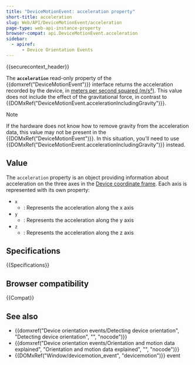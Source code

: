 ```yaml
---
title: "DeviceMotionEvent: acceleration property"
short-title: acceleration
slug: Web/API/DeviceMotionEvent/acceleration
page-type: web-api-instance-property
browser-compat: api.DeviceMotionEvent.acceleration
sidebar:
  - apiref:
      - Device Orientation Events
---
```


{{securecontext_header}}

The **`acceleration`** read-only property of the {{domxref("DeviceMotionEvent")}} interface returns the acceleration recorded by
the device, in [meters per second squared (m/s²)](https://en.wikipedia.org/wiki/Meter_per_second_squared).
This value does not include the effect of
the gravitational force, in contrast to {{DOMxRef("DeviceMotionEvent.accelerationIncludingGravity")}}.

> [!NOTE]
> If the hardware does not know how to remove gravity from the
> acceleration data, this value may not be present in the
> {{DOMxRef("DeviceMotionEvent")}}. In this situation, you'll need to use
> {{DOMxRef("DeviceMotionEvent.accelerationIncludingGravity")}} instead.

## Value

The `acceleration` property is an object providing information about
acceleration on the three axes in the [Device coordinate frame](/en-US/docs/Web/API/Device_orientation_events/Orientation_and_motion_data_explained#device_coordinate_frame). Each axis is represented with its own property:

- `x`
  - : Represents the acceleration along the x axis
- `y`
  - : Represents the acceleration along the y axis
- `z`
  - : Represents the acceleration along the z axis

## Specifications

{{Specifications}}

## Browser compatibility

{{Compat}}

## See also

- {{domxref("Device orientation events/Detecting device orientation", "Detecting device orientation", "", "nocode")}}
- {{domxref("Device orientation events/Orientation and motion data explained", "Orientation and motion data explained", "", "nocode")}}
- {{DOMxRef("Window/devicemotion_event", "devicemotion")}} event
